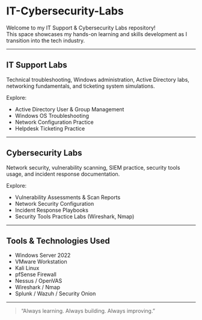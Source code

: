 # IT-Cybersecurity-Labs
Welcome to my IT Support & Cybersecurity Labs repository!  
This space showcases my hands-on learning and skills development as I transition into the tech industry.

---

## IT Support Labs
Technical troubleshooting, Windows administration, Active Directory labs, networking fundamentals, and ticketing system simulations.

Explore:
- Active Directory User & Group Management
- Windows OS Troubleshooting
- Network Configuration Practice
- Helpdesk Ticketing Practice

---

## Cybersecurity Labs
Network security, vulnerability scanning, SIEM practice, security tools usage, and incident response documentation.

Explore:
- Vulnerability Assessments & Scan Reports
- Network Security Configuration
- Incident Response Playbooks
- Security Tools Practice Labs (Wireshark, Nmap)

---

## Tools & Technologies Used
- Windows Server 2022  
- VMware Workstation  
- Kali Linux  
- pfSense Firewall  
- Nessus / OpenVAS  
- Wireshark / Nmap  
- Splunk / Wazuh / Security Onion  

---

> “Always learning. Always building. Always improving.”
